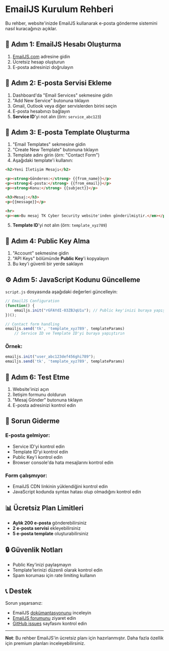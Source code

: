 # EmailJS Kurulum Rehberi

Bu rehber, website'inizde EmailJS kullanarak e-posta gönderme sistemini nasıl kuracağınızı açıklar.

## 🚀 Adım 1: EmailJS Hesabı Oluşturma

1. [EmailJS.com](https://www.emailjs.com/) adresine gidin
2. Ücretsiz hesap oluşturun
3. E-posta adresinizi doğrulayın

## 📧 Adım 2: E-posta Servisi Ekleme

1. Dashboard'da "Email Services" sekmesine gidin
2. "Add New Service" butonuna tıklayın
3. Gmail, Outlook veya diğer servislerden birini seçin
4. E-posta hesabınızı bağlayın
5. **Service ID**'yi not alın (örn: `service_abc123`)

## 📝 Adım 3: E-posta Template Oluşturma

1. "Email Templates" sekmesine gidin
2. "Create New Template" butonuna tıklayın
3. Template adını girin (örn: "Contact Form")
4. Aşağıdaki template'i kullanın:

```html
<h2>Yeni İletişim Mesajı</h2>

<p><strong>Gönderen:</strong> {{from_name}}</p>
<p><strong>E-posta:</strong> {{from_email}}</p>
<p><strong>Konu:</strong> {{subject}}</p>

<h3>Mesaj:</h3>
<p>{{message}}</p>

<hr>
<p><em>Bu mesaj TK Cyber Security website'inden gönderilmiştir.</em></p>
```

5. **Template ID**'yi not alın (örn: `template_xyz789`)

## 🔑 Adım 4: Public Key Alma

1. "Account" sekmesine gidin
2. "API Keys" bölümünde **Public Key**'i kopyalayın
3. Bu key'i güvenli bir yerde saklayın

## ⚙️ Adım 5: JavaScript Kodunu Güncelleme

`script.js` dosyasında aşağıdaki değerleri güncelleyin:

```javascript
// EmailJS Configuration
(function() {
    emailjs.init("rGFAYdI-03ZBJqU1u"); // Public key'inizi buraya yapıştırın
})();

// Contact form handling
emailjs.send('tk', 'template_xyz789', templateParams)
    // Service ID ve Template ID'yi buraya yapıştırın
```

### Örnek:
```javascript
emailjs.init("user_abc123def456ghi789");
emailjs.send('tk', 'template_xyz789', templateParams)
```

## 🧪 Adım 6: Test Etme

1. Website'inizi açın
2. İletişim formunu doldurun
3. "Mesaj Gönder" butonuna tıklayın
4. E-posta adresinizi kontrol edin

## 🔧 Sorun Giderme

### E-posta gelmiyor:
- Service ID'yi kontrol edin
- Template ID'yi kontrol edin
- Public Key'i kontrol edin
- Browser console'da hata mesajlarını kontrol edin

### Form çalışmıyor:
- EmailJS CDN linkinin yüklendiğini kontrol edin
- JavaScript kodunda syntax hatası olup olmadığını kontrol edin

## 📊 Ücretsiz Plan Limitleri

- **Aylık 200 e-posta** gönderebilirsiniz
- **2 e-posta servisi** ekleyebilirsiniz
- **5 e-posta template** oluşturabilirsiniz

## 🔒 Güvenlik Notları

- Public Key'inizi paylaşmayın
- Template'lerinizi düzenli olarak kontrol edin
- Spam koruması için rate limiting kullanın

## 📞 Destek

Sorun yaşarsanız:
- EmailJS [dokümantasyonunu](https://www.emailjs.com/docs/) inceleyin
- [EmailJS forumunu](https://www.emailjs.com/community/) ziyaret edin
- [GitHub issues](https://github.com/emailjs/emailjs-com/issues) sayfasını kontrol edin

---

**Not**: Bu rehber EmailJS'in ücretsiz planı için hazırlanmıştır. Daha fazla özellik için premium planları inceleyebilirsiniz. 